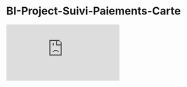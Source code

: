# BI-Project-Suivi-Paiements-Carte


![alt text](https://github.com/FadwaHs/BI-Project-Suivi-Paiements-Carte/blob/main/images/Sp%C3%A9cifications.pdf)
